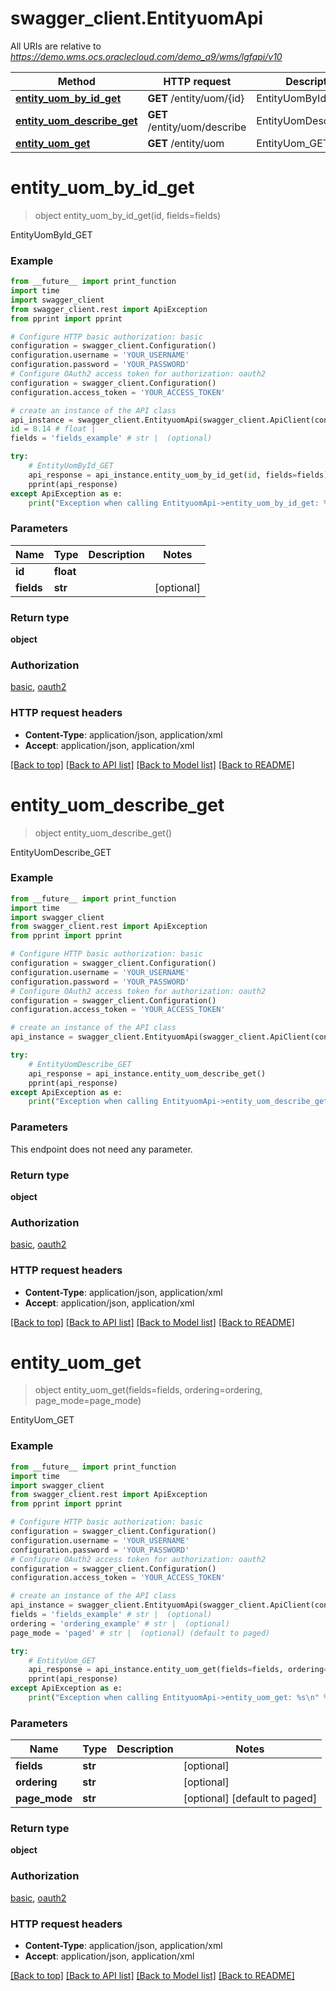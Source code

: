 # swagger_client.EntityuomApi

All URIs are relative to *https://demo.wms.ocs.oraclecloud.com/demo_a9/wms/lgfapi/v10*

Method | HTTP request | Description
------------- | ------------- | -------------
[**entity_uom_by_id_get**](EntityuomApi.md#entity_uom_by_id_get) | **GET** /entity/uom/{id} | EntityUomById_GET
[**entity_uom_describe_get**](EntityuomApi.md#entity_uom_describe_get) | **GET** /entity/uom/describe | EntityUomDescribe_GET
[**entity_uom_get**](EntityuomApi.md#entity_uom_get) | **GET** /entity/uom | EntityUom_GET


# **entity_uom_by_id_get**
> object entity_uom_by_id_get(id, fields=fields)

EntityUomById_GET



### Example
```python
from __future__ import print_function
import time
import swagger_client
from swagger_client.rest import ApiException
from pprint import pprint

# Configure HTTP basic authorization: basic
configuration = swagger_client.Configuration()
configuration.username = 'YOUR_USERNAME'
configuration.password = 'YOUR_PASSWORD'
# Configure OAuth2 access token for authorization: oauth2
configuration = swagger_client.Configuration()
configuration.access_token = 'YOUR_ACCESS_TOKEN'

# create an instance of the API class
api_instance = swagger_client.EntityuomApi(swagger_client.ApiClient(configuration))
id = 8.14 # float | 
fields = 'fields_example' # str |  (optional)

try:
    # EntityUomById_GET
    api_response = api_instance.entity_uom_by_id_get(id, fields=fields)
    pprint(api_response)
except ApiException as e:
    print("Exception when calling EntityuomApi->entity_uom_by_id_get: %s\n" % e)
```

### Parameters

Name | Type | Description  | Notes
------------- | ------------- | ------------- | -------------
 **id** | **float**|  | 
 **fields** | **str**|  | [optional] 

### Return type

**object**

### Authorization

[basic](../README.md#basic), [oauth2](../README.md#oauth2)

### HTTP request headers

 - **Content-Type**: application/json, application/xml
 - **Accept**: application/json, application/xml

[[Back to top]](#) [[Back to API list]](../README.md#documentation-for-api-endpoints) [[Back to Model list]](../README.md#documentation-for-models) [[Back to README]](../README.md)

# **entity_uom_describe_get**
> object entity_uom_describe_get()

EntityUomDescribe_GET



### Example
```python
from __future__ import print_function
import time
import swagger_client
from swagger_client.rest import ApiException
from pprint import pprint

# Configure HTTP basic authorization: basic
configuration = swagger_client.Configuration()
configuration.username = 'YOUR_USERNAME'
configuration.password = 'YOUR_PASSWORD'
# Configure OAuth2 access token for authorization: oauth2
configuration = swagger_client.Configuration()
configuration.access_token = 'YOUR_ACCESS_TOKEN'

# create an instance of the API class
api_instance = swagger_client.EntityuomApi(swagger_client.ApiClient(configuration))

try:
    # EntityUomDescribe_GET
    api_response = api_instance.entity_uom_describe_get()
    pprint(api_response)
except ApiException as e:
    print("Exception when calling EntityuomApi->entity_uom_describe_get: %s\n" % e)
```

### Parameters
This endpoint does not need any parameter.

### Return type

**object**

### Authorization

[basic](../README.md#basic), [oauth2](../README.md#oauth2)

### HTTP request headers

 - **Content-Type**: application/json, application/xml
 - **Accept**: application/json, application/xml

[[Back to top]](#) [[Back to API list]](../README.md#documentation-for-api-endpoints) [[Back to Model list]](../README.md#documentation-for-models) [[Back to README]](../README.md)

# **entity_uom_get**
> object entity_uom_get(fields=fields, ordering=ordering, page_mode=page_mode)

EntityUom_GET



### Example
```python
from __future__ import print_function
import time
import swagger_client
from swagger_client.rest import ApiException
from pprint import pprint

# Configure HTTP basic authorization: basic
configuration = swagger_client.Configuration()
configuration.username = 'YOUR_USERNAME'
configuration.password = 'YOUR_PASSWORD'
# Configure OAuth2 access token for authorization: oauth2
configuration = swagger_client.Configuration()
configuration.access_token = 'YOUR_ACCESS_TOKEN'

# create an instance of the API class
api_instance = swagger_client.EntityuomApi(swagger_client.ApiClient(configuration))
fields = 'fields_example' # str |  (optional)
ordering = 'ordering_example' # str |  (optional)
page_mode = 'paged' # str |  (optional) (default to paged)

try:
    # EntityUom_GET
    api_response = api_instance.entity_uom_get(fields=fields, ordering=ordering, page_mode=page_mode)
    pprint(api_response)
except ApiException as e:
    print("Exception when calling EntityuomApi->entity_uom_get: %s\n" % e)
```

### Parameters

Name | Type | Description  | Notes
------------- | ------------- | ------------- | -------------
 **fields** | **str**|  | [optional] 
 **ordering** | **str**|  | [optional] 
 **page_mode** | **str**|  | [optional] [default to paged]

### Return type

**object**

### Authorization

[basic](../README.md#basic), [oauth2](../README.md#oauth2)

### HTTP request headers

 - **Content-Type**: application/json, application/xml
 - **Accept**: application/json, application/xml

[[Back to top]](#) [[Back to API list]](../README.md#documentation-for-api-endpoints) [[Back to Model list]](../README.md#documentation-for-models) [[Back to README]](../README.md)


